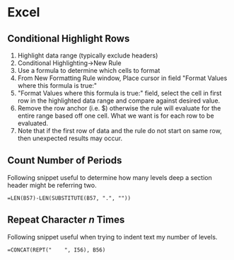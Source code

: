 # Excel

## Conditional Highlight Rows
1. Highlight data range (typically exclude headers)
2. Conditional Highlighting->New Rule
3. Use a formula to determine which cells to format
4. From New Formatting Rule window, Place cursor in field "Format Values where this formula is true:"
5. "Format Values where this formula is true:" field, select the cell in first row in the highlighted data range and compare against desired value.
6. Remove the row anchor (i.e. $) otherwise the rule will evaluate for the entire range based off one cell. What we want is for each row to be evaluated.
7. Note that if the first row of data and the rule do not start on same row, then unexpected results may occur. 


## Count Number of Periods

Following snippet useful to determine how many levels deep a section header might be referring two. 

`=LEN(B57)-LEN(SUBSTITUTE(B57, ".", ""))`


## Repeat Character *n* Times

Following snippet useful when trying to indent text my number of levels.

`=CONCAT(REPT("    ", I56), B56)`
